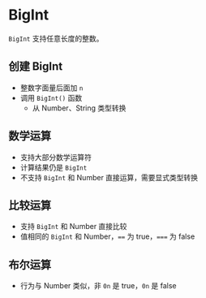 # BigInt

`BigInt` 支持任意长度的整数。

## 创建 BigInt

- 整数字面量后面加 `n`
- 调用 `BigInt()` 函数
  - 从 Number、String 类型转换

## 数学运算

- 支持大部分数学运算符
- 计算结果仍是 `BigInt`
- 不支持 `BigInt` 和 Number 直接运算，需要显式类型转换

## 比较运算

- 支持 `BigInt` 和 Number 直接比较
- 值相同的 `BigInt` 和 Number，`==` 为 true，`===` 为 false

## 布尔运算

- 行为与 Number 类似，非 `0n` 是 true，`0n` 是 false
